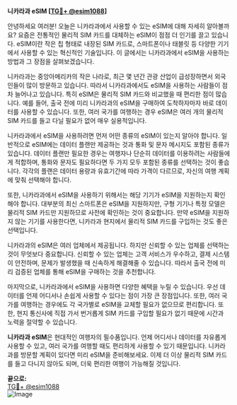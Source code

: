 **니카라과 eSIM [[TG💪+ @esim1088](https://t.me/s/esim1088)]**

안녕하세요 여러분! 오늘은 니카라과에서 사용할 수 있는 eSIM에 대해 자세히 알아볼까요? 요즘은 전통적인 물리적 SIM 카드를 대체하는 eSIM이 점점 더 인기를 끌고 있습니다. eSIM이란 작은 칩 형태로 내장된 SIM 카드로, 스마트폰이나 태블릿 등 다양한 기기에서 사용할 수 있는 혁신적인 기술입니다. 이 글에서는 니카라과에서 eSIM을 사용하는 방법과 그 장점을 살펴보겠습니다.

니카라과는 중앙아메리카의 작은 나라로, 최근 몇 년간 관광 산업이 급성장하면서 외국인들이 많이 방문하고 있습니다. 따라서 니카라과에서도 eSIM을 사용하는 사람들이 점차 늘어나고 있습니다. 특히 eSIM은 물리적 SIM 카드와 비교했을 때 편리한 점이 많습니다. 예를 들어, 출국 전에 미리 니카라과의 eSIM을 구매하여 도착하자마자 바로 데이터를 사용할 수 있습니다. 또한, 여러 국가를 여행하는 경우 eSIM은 여러 개의 물리적 SIM 카드를 들고 다닐 필요가 없어 매우 실용적입니다.

니카라과에서 eSIM을 사용하려면 먼저 어떤 종류의 eSIM이 있는지 알아야 합니다. 일반적으로 eSIM에는 데이터 플랜만 제공하는 것과 통화 및 문자 메시지도 포함된 종류가 있습니다. 데이터 플랜만 필요한 경우는 여행자나 단순히 데이터를 이용하려는 사람들에게 적합하며, 통화와 문자도 필요하다면 두 가지 모두 포함된 종류를 선택하는 것이 좋습니다. 각각의 플랜은 데이터 용량과 유효기간에 따라 가격이 다르므로, 자신의 여행 계획에 맞춰 선택해야 합니다.

또한, 니카라과에서 eSIM을 사용하기 위해서는 해당 기기가 eSIM을 지원하는지 확인해야 합니다. 대부분의 최신 스마트폰은 eSIM을 지원하지만, 구형 기기나 특정 모델은 물리적 SIM 카드만 지원하므로 사전에 확인하는 것이 중요합니다. 만약 eSIM을 지원하지 않는 기기를 사용한다면, 니카라과 현지에서 물리적 SIM 카드를 구입하는 것도 좋은 선택입니다.

니카라과의 eSIM은 여러 업체에서 제공됩니다. 하지만 신뢰할 수 있는 업체를 선택하는 것이 무엇보다 중요합니다. 신뢰할 수 있는 업체는 고객 서비스가 우수하고, 결제 시스템이 안전하며, 문제가 발생했을 때 신속하게 해결해줄 수 있습니다. 따라서 출국 전에 미리 검증된 업체를 통해 eSIM을 구매하는 것을 추천합니다.

마지막으로, 니카라과에서 eSIM을 사용하면 다양한 혜택을 누릴 수 있습니다. 우선 데이터를 언제 어디서나 손쉽게 사용할 수 있다는 점이 가장 큰 장점입니다. 또한, 여러 국가를 여행하는 경우에도 각 국가별로 eSIM을 교체할 필요가 없으므로 편리합니다. 또한, 현지 통신사에 직접 가서 번거롭게 SIM 카드를 구입할 필요가 없기 때문에 시간과 노력을 절약할 수 있습니다.

**니카라과 eSIM**은 현대적인 여행자의 필수품입니다. 언제 어디서나 데이터를 자유롭게 사용할 수 있고, 여러 국가를 여행할 때도 편리하게 사용할 수 있기 때문입니다. 니카라과를 방문할 계획이 있다면 미리 eSIM을 준비해보세요. 이제 더 이상 물리적 SIM 카드를 들고 다니지 않아도 되며, 더욱 편리한 여행이 가능해질 것입니다.

**끝으로:**  
[TG💪+ @esim1088](https://t.me/s/esim1088)  
![Image](https://i.postimg.cc/Y0z9fWf4/image.png)